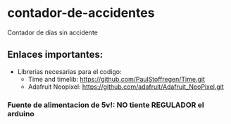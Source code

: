 # contador-de-accidentes
Contador de días sin accidente

## Enlaces importantes:
- Librerias necesarias para el codigo:
  - Time and timelib: https://github.com/PaulStoffregen/Time.git
  - Adafruit Neopixel: https://github.com/adafruit/Adafruit_NeoPixel.git
	
### Fuente de alimentacion de 5v!: NO tiente REGULADOR el arduino


